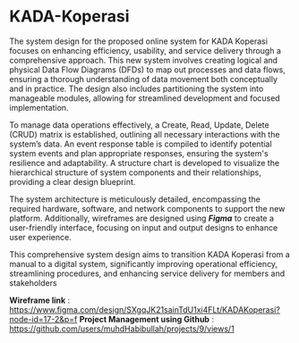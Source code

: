 # KADA-Koperasi
The system design for the proposed online system for KADA Koperasi focuses on
enhancing efficiency, usability, and service delivery through a comprehensive approach.
This new system involves creating logical and physical Data Flow Diagrams (DFDs) to
map out processes and data flows, ensuring a thorough understanding of data movement
both conceptually and in practice. The design also includes partitioning the system into
manageable modules, allowing for streamlined development and focused implementation.

To manage data operations effectively, a Create, Read, Update, Delete (CRUD) matrix is
established, outlining all necessary interactions with the system’s data. An event response
table is compiled to identify potential system events and plan appropriate responses,
ensuring the system's resilience and adaptability. A structure chart is developed to
visualize the hierarchical structure of system components and their relationships,
providing a clear design blueprint.

The system architecture is meticulously detailed, encompassing the required hardware,
software, and network components to support the new platform. Additionally, wireframes
are designed using ***Figma*** to create a user-friendly interface, focusing on input and output designs to
enhance user experience.

This comprehensive system design aims to transition KADA
Koperasi from a manual to a digital system, significantly improving operational
efficiency, streamlining procedures, and enhancing service delivery for members and
stakeholders

**Wireframe link** : https://www.figma.com/design/SXgqJK21sainTdU1xi4FLt/KADAKoperasi?node-id=17-2&p=f
**Project Management using Github** : https://github.com/users/muhdHabibullah/projects/9/views/1



